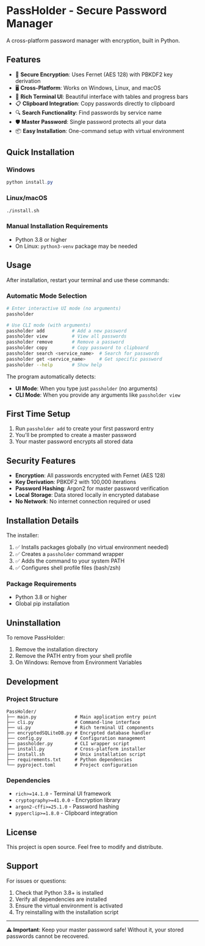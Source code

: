 # PassHolder - Secure Password Manager

A cross-platform password manager with encryption, built in Python.

## Features

- 🔐 **Secure Encryption**: Uses Fernet (AES 128) with PBKDF2 key derivation
- 🖥️ **Cross-Platform**: Works on Windows, Linux, and macOS  
- 🎨 **Rich Terminal UI**: Beautiful interface with tables and progress bars
- 📋 **Clipboard Integration**: Copy passwords directly to clipboard
- 🔍 **Search Functionality**: Find passwords by service name
- 🛡️ **Master Password**: Single password protects all your data
- 📦 **Easy Installation**: One-command setup with virtual environment

## Quick Installation

### Windows
```powershell
python install.py
```

### Linux/macOS
```bash
./install.sh
```

### Manual Installation Requirements
- Python 3.8 or higher
- On Linux: `python3-venv` package may be needed

## Usage

After installation, restart your terminal and use these commands:

### Automatic Mode Selection

```bash
# Enter interactive UI mode (no arguments)
passholder

# Use CLI mode (with arguments)
passholder add          # Add a new password
passholder view         # View all passwords
passholder remove       # Remove a password
passholder copy         # Copy password to clipboard
passholder search <service_name>  # Search for passwords
passholder get <service_name>     # Get specific password
passholder --help       # Show help
```

The program automatically detects:
- **UI Mode**: When you type just `passholder` (no arguments)
- **CLI Mode**: When you provide any arguments like `passholder view`

## First Time Setup

1. Run `passholder add` to create your first password entry
2. You'll be prompted to create a master password
3. Your master password encrypts all stored data

## Security Features

- **Encryption**: All passwords encrypted with Fernet (AES 128)
- **Key Derivation**: PBKDF2 with 100,000 iterations
- **Password Hashing**: Argon2 for master password verification
- **Local Storage**: Data stored locally in encrypted database
- **No Network**: No internet connection required or used

## Installation Details

The installer:
1. ✅ Installs packages globally (no virtual environment needed)
2. ✅ Creates a `passholder` command wrapper
3. ✅ Adds the command to your system PATH
4. ✅ Configures shell profile files (bash/zsh)

### Package Requirements
- Python 3.8 or higher
- Global pip installation

## Uninstallation

To remove PassHolder:
1. Remove the installation directory
2. Remove the PATH entry from your shell profile
3. On Windows: Remove from Environment Variables

## Development

### Project Structure
```
PassHolder/
├── main.py              # Main application entry point
├── cli.py               # Command-line interface
├── ui.py                # Rich terminal UI components
├── encryptedSQLiteDB.py # Encrypted database handler
├── config.py            # Configuration management
├── passholder.py        # CLI wrapper script
├── install.py           # Cross-platform installer
├── install.sh           # Unix installation script
├── requirements.txt     # Python dependencies
└── pyproject.toml       # Project configuration
```

### Dependencies
- `rich>=14.1.0` - Terminal UI framework
- `cryptography>=41.0.0` - Encryption library
- `argon2-cffi>=25.1.0` - Password hashing
- `pyperclip>=1.8.0` - Clipboard integration

## License

This project is open source. Feel free to modify and distribute.

## Support

For issues or questions:
1. Check that Python 3.8+ is installed
2. Verify all dependencies are installed
3. Ensure the virtual environment is activated
4. Try reinstalling with the installation script

---

**⚠️ Important**: Keep your master password safe! Without it, your stored passwords cannot be recovered.
